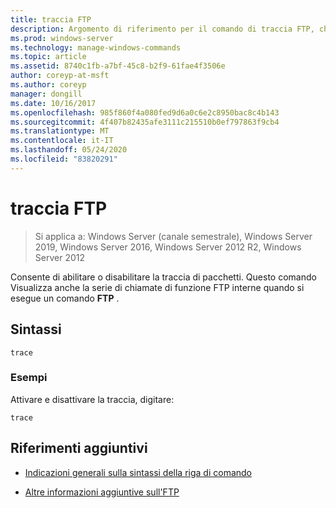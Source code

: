 ```yaml
---
title: traccia FTP
description: Argomento di riferimento per il comando di traccia FTP, che consente di abilitare o disabilitare la traccia dei pacchetti.
ms.prod: windows-server
ms.technology: manage-windows-commands
ms.topic: article
ms.assetid: 8740c1fb-a7bf-45c8-b2f9-61fae4f3506e
author: coreyp-at-msft
ms.author: coreyp
manager: dongill
ms.date: 10/16/2017
ms.openlocfilehash: 985f860f4a080fed9d6a0c6e2c8950bac8c4b143
ms.sourcegitcommit: 4f407b82435afe3111c215510b0ef797863f9cb4
ms.translationtype: MT
ms.contentlocale: it-IT
ms.lasthandoff: 05/24/2020
ms.locfileid: "83820291"
---
```

# <a name="ftp-trace"></a>traccia FTP

> Si applica a: Windows Server (canale semestrale), Windows Server 2019, Windows Server 2016, Windows Server 2012 R2, Windows Server 2012

Consente di abilitare o disabilitare la traccia di pacchetti. Questo comando Visualizza anche la serie di chiamate di funzione FTP interne quando si esegue un comando **FTP** .

## <a name="syntax"></a>Sintassi

```
trace
```

### <a name="examples"></a>Esempi

Attivare e disattivare la traccia, digitare:

```
trace
```

## <a name="additional-references"></a>Riferimenti aggiuntivi

- [Indicazioni generali sulla sintassi della riga di comando](command-line-syntax-key.md)

- [Altre informazioni aggiuntive sull'FTP](https://docs.microsoft.com/previous-versions/orphan-topics/ws.10/cc756013(v=ws.10))
